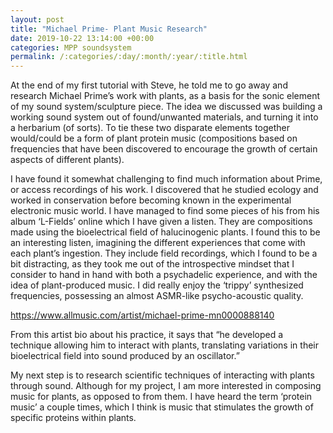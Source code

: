 ```yaml
---
layout: post
title: "Michael Prime- Plant Music Research"
date: 2019-10-22 13:14:00 +00:00
categories: MPP soundsystem
permalink: /:categories/:day/:month/:year/:title.html
---
```


At the end of my first tutorial with Steve, he told me to go away and research Michael Prime’s work with plants, as a basis for the sonic element of my sound system/sculpture piece. The idea we discussed was building a working sound system out of found/unwanted materials, and turning it into a herbarium (of sorts). To tie these two disparate elements together would/could be a form of plant protein music (compositions based on frequencies that have been discovered to encourage the growth of certain aspects of different plants). 

I have found it somewhat challenging to find much information about Prime, or access recordings of his work. I discovered that he studied ecology and worked in conservation before becoming known in the experimental electronic music world. I have managed to find some pieces of his from his album ‘L-Fields’ online which I have given a listen. They are compositions made using the bioelectrical field of halucinogenic plants. I found this to be an interesting listen, imagining the different experiences that come with each plant’s ingestion. They include field recordings, which I found to be a bit distracting, as they took me out of the introspective mindset that I consider to hand in hand with both a psychadelic experience, and with the idea of plant-produced music. I did really enjoy the ‘trippy’ synthesized frequencies, possessing an almost ASMR-like psycho-acoustic quality.

https://www.allmusic.com/artist/michael-prime-mn0000888140

From this artist bio about his practice, it says that “he developed a technique allowing him to interact with plants, translating variations in their bioelectrical field into sound produced by an oscillator.”

My next step is to research scientific techniques of interacting with plants through sound. Although for my project, I am more interested in composing music for plants, as opposed to from them. I have heard the term ‘protein music’ a couple times, which I think is music that stimulates the growth of specific proteins within plants.
